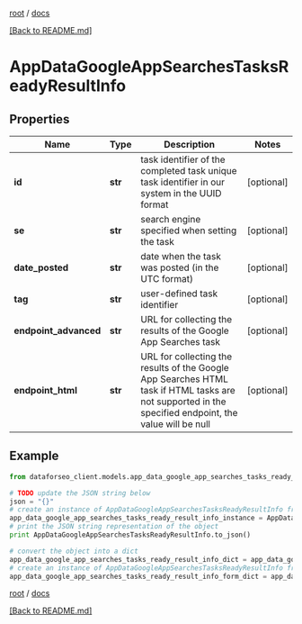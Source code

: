 [root](./../ "root") / [docs](./ "docs")

[[Back to README.md]](./../README.md "[Back to README.md]")

# AppDataGoogleAppSearchesTasksReadyResultInfo

## Properties

Name | Type | Description | Notes
------------ | ------------- | ------------- | -------------
**id** | **str** | task identifier of the completed task unique task identifier in our system in the UUID format | [optional]
**se** | **str** | search engine specified when setting the task | [optional]
**date_posted** | **str** | date when the task was posted (in the UTC format) | [optional]
**tag** | **str** | user-defined task identifier | [optional]
**endpoint_advanced** | **str** | URL for collecting the results of the Google App Searches task | [optional]
**endpoint_html** | **str** | URL for collecting the results of the Google App Searches HTML task if HTML tasks are not supported in the specified endpoint, the value will be null | [optional]

## Example

```python
from dataforseo_client.models.app_data_google_app_searches_tasks_ready_result_info import AppDataGoogleAppSearchesTasksReadyResultInfo

# TODO update the JSON string below
json = "{}"
# create an instance of AppDataGoogleAppSearchesTasksReadyResultInfo from a JSON string
app_data_google_app_searches_tasks_ready_result_info_instance = AppDataGoogleAppSearchesTasksReadyResultInfo.from_json(json)
# print the JSON string representation of the object
print AppDataGoogleAppSearchesTasksReadyResultInfo.to_json()

# convert the object into a dict
app_data_google_app_searches_tasks_ready_result_info_dict = app_data_google_app_searches_tasks_ready_result_info_instance.to_dict()
# create an instance of AppDataGoogleAppSearchesTasksReadyResultInfo from a dict
app_data_google_app_searches_tasks_ready_result_info_form_dict = app_data_google_app_searches_tasks_ready_result_info.from_dict(app_data_google_app_searches_tasks_ready_result_info_dict)
```

  

[root](./../ "root") / [docs](./ "docs")

[[Back to README.md]](./../README.md "[Back to README.md]")